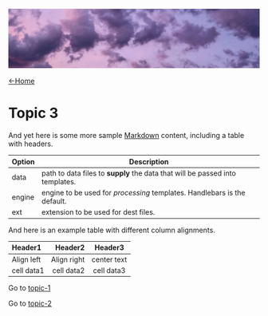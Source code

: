 ![](images/chase-moyer-730496-unsplash-cropped.jpg ':class=header-image-full-width')

[←Home](home.md)

# Topic 3

And yet here is some more sample [Markdown](https://en.wikipedia.org/wiki/Markdown) content, including a table with headers.

| Option | Description |
| ------ | ----------- |
| data   | path to data files to **supply** the data that will be passed into templates. |
| engine | engine to be used for _processing_ templates. Handlebars is the default. |
| ext    | extension to be used for dest files. |

And here is an example table with different column alignments.

|Header1 |Header2  | Header3|
|:--- | ---: | :---:|
|Align left| Align right|center text|
|cell data1|cell data2|cell data3|

Go to [topic-1](topic-1.md)

Go to [topic-2](topic-2.md)